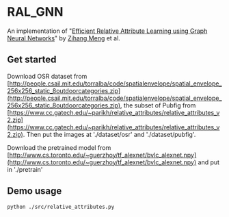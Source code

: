 # RAL_GNN
An implementation of "[Efficient Relative Attribute Learning using Graph Neural Networks](http://pages.cs.wisc.edu/~zihangm/RAL_GNN.pdf)" by [Zihang Meng](http://pages.cs.wisc.edu/~zihangm/) et al.

## Get started

Download OSR dataset from [http://people.csail.mit.edu/torralba/code/spatialenvelope/spatial_envelope_256x256_static_8outdoorcategories.zip](http://people.csail.mit.edu/torralba/code/spatialenvelope/spatial_envelope_256x256_static_8outdoorcategories.zip), the subset of Pubfig from [https://www.cc.gatech.edu/~parikh/relative_attributes/relative_attributes_v2.zip](https://www.cc.gatech.edu/~parikh/relative_attributes/relative_attributes_v2.zip). 
Then put the images at './dataset/osr' and './dataset/pubfig'.

Download the pretrained model from [http://www.cs.toronto.edu/~guerzhoy/tf_alexnet/bvlc_alexnet.npy](http://www.cs.toronto.edu/~guerzhoy/tf_alexnet/bvlc_alexnet.npy) and put in './pretrain'

## Demo usage
```
python ./src/relative_attributes.py
```
